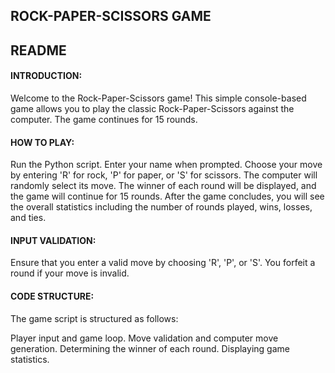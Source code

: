 ## ROCK-PAPER-SCISSORS GAME

## README
#### INTRODUCTION:
Welcome to the Rock-Paper-Scissors game! This simple console-based game allows you to play the classic Rock-Paper-Scissors against the computer. The game continues for 15 rounds.

#### HOW TO PLAY:
Run the Python script.
Enter your name when prompted.
Choose your move by entering 'R' for rock, 'P' for paper, or 'S' for scissors.
The computer will randomly select its move.
The winner of each round will be displayed, and the game will continue for 15 rounds.
After the game concludes, you will see the overall statistics including the number of rounds played, wins, losses, and ties.

#### INPUT VALIDATION:
Ensure that you enter a valid move by choosing 'R', 'P', or 'S'. You forfeit a round if your move is invalid.

#### CODE STRUCTURE:
The game script is structured as follows:

Player input and game loop. 
Move validation and computer move generation. 
Determining the winner of each round. 
Displaying game statistics.
